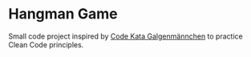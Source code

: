 # Hangman Game

Small code project inspired by [Code Kata Galgenmännchen](https://ccd-school.de/coding-dojo/class-katas/galgenmaennchen/) to practice Clean Code principles.